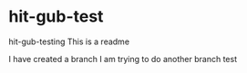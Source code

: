 # hit-gub-test
hit-gub-testing
This is a readme

I have created a branch
I am trying to do another branch test
